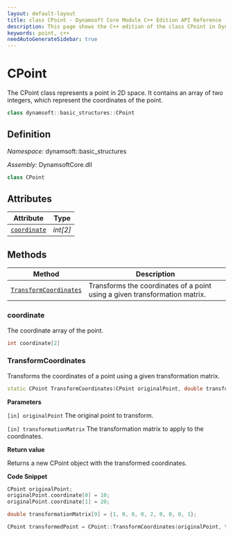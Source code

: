 ```yaml
---
layout: default-layout
title: class CPoint - Dynamsoft Core Module C++ Edition API Reference
description: This page shows the C++ edition of the class CPoint in Dynamsoft Core Module.
keywords: point, c++
needAutoGenerateSidebar: true
---
```


# CPoint

The CPoint class represents a point in 2D space. It contains an array of two integers, which represent the coordinates of the point.

```cpp
class dynamsoft::basic_structures::CPoint 
```

## Definition

*Namespace:* dynamsoft::basic_structures

*Assembly:* DynamsoftCore.dll

```cpp
class CPoint
```

## Attributes

| Attribute | Type |
|---------- | ---- |
| [`coordinate`](#coordinate) | *int[2]* |

## Methods

| Method               | Description |
|----------------------|-------------|
| [`TransformCoordinates`](#transformcoordinates) | Transforms the coordinates of a point using a given transformation matrix. |

### coordinate

The coordinate array of the point.

```cpp
int coordinate[2]
```

### TransformCoordinates

Transforms the coordinates of a point using a given transformation matrix.

```cpp
static CPoint TransformCoordinates(CPoint originalPoint, double transformationMatrix[9])
```

**Parameters**

`[in] originalPoint` The original point to transform.

`[in] transformationMatrix` The transformation matrix to apply to the coordinates.

**Return value**

Returns a new CPoint object with the transformed coordinates.

**Code Snippet**

```cpp
CPoint originalPoint;
originalPoint.coordinate[0] = 10;
originalPoint.coordinate[1] = 20;

double transformationMatrix[9] = {1, 0, 0, 0, 2, 0, 0, 0, 1};

CPoint transformedPoint = CPoint::TransformCoordinates(originalPoint, transformationMatrix);
```

